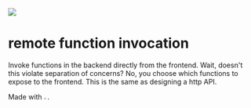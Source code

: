 <img src="https://cdn.rawgit.com/concept-not-found/rfi/9a0042b1/logo/sideways%20heart.svg" />

remote function invocation
==========================

Invoke functions in the backend directly from the frontend. Wait, doesn't this violate separation of concerns? No, you choose which functions to expose to the frontend. This is the same as designing a http API.

Made with <img width="1.4%" height="1.4%" src="https://cdn.rawgit.com/concept-not-found/rfi/b0960586/logo/heart.svg" />.
